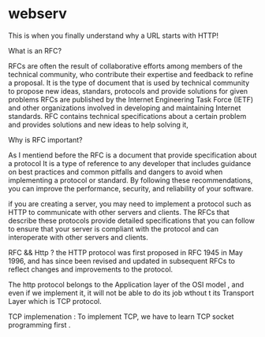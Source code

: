 # webserv
This is when you finally understand why a URL starts with HTTP!


What is an RFC?

RFCs are often the result of collaborative efforts among members of the technical community, who contribute their expertise and feedback to refine a proposal. It is the type of document that is used by technical community to propose new ideas, standars, protocols and provide solutions for given problems RFCs are published by the Internet Engineering Task Force (IETF) and other organizations involved in developing and maintaining Internet standards.
RFC contains technical specifications about a certain problem and provides solutions and new ideas to help solving it, 

Why is RFC important?

As I mentiend before the RFC is a document that provide specification about a protocol It is a type of reference to any developer that includes guidance on best practices and common pitfalls and dangers to avoid when implementing a protocol or standard. By following these recommendations, you can improve the performance, security, and reliability of your software.

if you are creating a server, you may need to implement a protocol such as HTTP to communicate with other servers and clients. The RFCs that describe these protocols provide detailed  specifications that you can follow to ensure that your server is compliant with the protocol and can interoperate with other servers and clients.

RFC && Http ?
the HTTP protocol was first proposed in RFC 1945 in May 1996, and has since been revised and updated in subsequent RFCs to reflect changes and improvements to the protocol.


The http protocol belongs to the Application layer of the OSI model , and even if we implement it, it will not be able to do its job wthout t its  Transport Layer  which is TCP protocol.

TCP implemenation :
To implement TCP, we have to learn TCP socket programming first .


